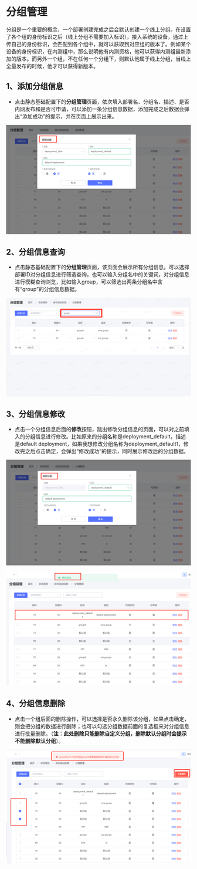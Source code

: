 # 分组管理

分组是一个重要的概念，一个部署创建完成之后会默认创建一个线上分组。在设置了各个组的身份标识之后（线上分组不需要加入标识），接入系统的设备，通过上传自己的身份标识，会匹配到各个组中，就可以获取到对应组的版本了。例如某个设备的身份标识，在内测组中，那么说明他有内测资格，他可以获得内测组最新添加的版本。而另外一个组，不在任何一个分组下，则默认他属于线上分组，当线上全量发布的时候，他才可以获得新版本。

## 1、添加分组信息

* 点击静态基础配置下的**分组管理**页面，依次填入部署名、分组名、描述、是否内网发布和是否可申请，可以添加一条分组信息数据，添加完成之后数据会弹出“添加成功”的提示，并在页面上展示出来。

![添加分组信息图](..\resource\groupImg\添加分组信息图.png)

## 2、分组信息查询

* 点击静态基础配置下的**分组管理**页面，该页面会展示所有分组信息。可以选择部署ID对分组信息进行筛选查询，也可以输入分组名中的关键词，对分组信息进行模糊查询浏览，比如输入group，可以筛选出两条分组名中含有“group”的分组信息数据。

![分组信息模糊查询图](..\resource\groupImg\分组信息模糊查询图.png)

## 3、分组信息修改

* 点击一个分组信息后面的**修改**按钮，跳出修改分组信息的页面，可以对之前填入的分组信息进行修改。比如原来的分组名称是deployment_default，描述是default deployment，如果我想修改分组名称为deployment_default1，修改完之后点击确定，会弹出“修改成功”的提示，同时展示修改后的分组数据。

![分组信息修改图](..\resource\groupImg\分组信息修改图.png)

![分组信息修改成功图](..\resource\groupImg\分组信息修改成功图.png)

## 4、分组信息删除

* 点击一个组后面的删除操作，可以选择是否永久删除该分组，如果点击确定，则会把分组的数据进行删除；也可以勾选分组数据前面的复选框来对分组信息进行批量删除。（**注：此处删除只能删除自定义分组，删除默认分组时会提示不能删除默认分组**）。

![批量删除分组信息图](..\resource\groupImg\批量删除分组信息图.png)



